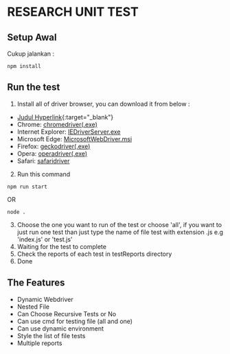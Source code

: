 # RESEARCH UNIT TEST

## Setup Awal

Cukup jalankan :
```
npm install
```

## Run the test
1. Install all of driver browser, you can download it from below :
- [Judul Hyperlink](URL "Keterangan Hyperlink"){:target="_blank"}
- Chrome: <a href="chromedriver.storage.googleapis.com/index.html" target="_blank">chromedriver(.exe)</a>
- Internet Explorer: <a href="selenium.dev/downloads" target="_blank">IEDriverServer.exe</a>
- Microsoft Edge: <a href="go.microsoft.com/fwlink/?LinkId=619687/" target="_blank">MicrosoftWebDriver.msi</a>
- Firefox: <a href="github.com/mozilla/geckodriver/releases/" target="_blank">geckodriver(.exe)</a>
- Opera: <a href="github.com/operasoftware/operachromiumdriver/releases/" target="_blank">operadriver(.exe)</a>
- Safari: <a href="developer.apple.com/library/prerelease/content/releasenotes/General/WhatsNewInSafari/Articles/Safari_10_0.html#//apple_ref/doc/uid/TP40014305-CH11-DontLinkElementID_28/" target="_blank">safaridriver</a>

2. Run this command

```
npm run start
```
OR
```
node .
```

3. Choose the one you want to run of the test or choose 'all', if you want to just run one test than just type the name of file test with extension .js e.g 'index.js' or 'test.js'
4. Waiting for the test to complete
5. Check the reports of each test in testReports directory 
6. Done

## The Features
- Dynamic Webdriver
- Nested File
- Can Choose Recursive Tests or No
- Can use cmd for testing file (all and one)
- Can use dynamic environment
- Style the list of file tests
- Multiple reports 

